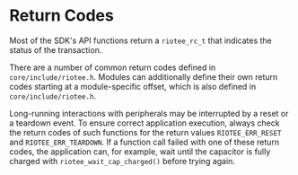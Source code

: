 # Return Codes

Most of the SDK's API functions return a `riotee_rc_t` that indicates the status of the transaction.

There are a number of common return codes defined in `core/include/riotee.h`.
Modules can additionally define their own return codes starting at a module-specific offset, which is also defined in `core/include/riotee.h`.

Long-running interactions with peripherals may be interrupted by a reset or a teardown event.
To ensure correct application execution, always check the return codes of such functions for the return values `RIOTEE_ERR_RESET` and `RIOTEE_ERR_TEARDOWN`.
If a function call failed with one of these return codes, the application can, for example, wait until the capacitor is fully charged with `riotee_wait_cap_charged()` before trying again.

